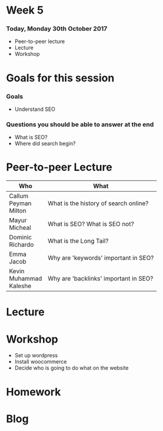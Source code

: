 # Week 5

### Today, Monday 30th October 2017

* Peer-to-peer lecture
* Lecture
* Workshop


# Goals for this session

### Goals

* Understand SEO

### Questions you should be able to answer at the end

* What is SEO?
* Where did search begin?

# Peer-to-peer Lecture

Who | What
--- | -----------
Callum<br>Peyman<br>Milton | What is the history of search online?
Mayur<br>Micheal | What is SEO? What is SEO not?
Dominic<br>Richardo | What is the Long Tail?
Emma<br>Jacob | Why are 'keywords' important in SEO?
Kevin<br>Muhammad<br>Kaleshe | Why are 'backlinks' important in SEO?


# Lecture

# Workshop

* Set up wordpress
* Install woocommerce
* Decide who is going to do what on the website 



# Homework


# Blog
